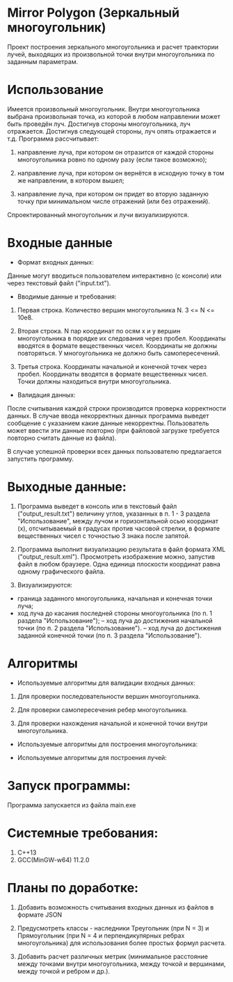# Mirror Polygon (Зеркальный многоугольник)

Проект построения зеркального многоугольника и расчет траектории лучей, выходящих из произвольной точки внутри многоугольника по заданным параметрам.

# Использование

Имеется произвольный многоугольник. Внутри многоугольника выбрана произвольная точка, из которой в любом направлении может быть проведён луч. Достигнув стороны многоугольника, луч отражается. Достигнув следующей стороны, луч опять отражается и т.д.
Программа рассчитывает:

1. направление луча, при котором он отразится от каждой стороны многоугольника ровно по одному разу (если такое возможно);

2. направление луча, при котором он вернётся в исходную точку в том же направлении, в котором вышел;

3. направление луча, при котором он придет во вторую заданную точку при минимальном числе отражений (или без отражений).

Спроектированный многоугольник и лучи визуализируются.

# Входные данные

- Формат входных данных:

Данные могут вводиться пользователем интерактивно (с консоли) или через текстовый файл ("input.txt").

- Вводимые данные и требования:

1. Первая строка. Количество вершин многоугольника N. 3 <= N <= 10e8.

2. Вторая строка. N пар координат по осям x и y вершин многоугольника в порядке их следования через пробел. Координаты вводятся в формате вещественных чисел. Координаты не должны повторяться. У многоугольника не должно быть самопересечений.

3. Третья строка. Координаты начальной и конечной точек  через пробел. Координаты вводятся в формате вещественных чисел. Точки должны находиться внутри многоугольника.

- Валидация данных:

После считывания каждой строки производится проверка корректности данных. В случае ввода некорректных данных программа выведет сообщение с указанием какие данные некорректны. Пользователь может ввести эти данные повторно (при файловой загрузке требуется повторно считать данные из файла).

В случае успешной проверки всех данных пользователю предлагается запустить программу.

# Выходные данные:

1. Программа выведет в консоль или в текстовый файл ("output_result.txt") величину углов, указанных в п. 1 - 3 раздела "Использование", между лучом и горизонтальной осью координат (х), отсчитываемый в градусах против часовой стрелки, в формате вещественных чисел с точностью 3 знака после запятой.

2. Программа выполнит визуализацию результата в файл формата XML ("output_result.xml"). Просмотреть изображение можно, запустив файл в любом браузере. Одна единица плоскости координат равна одному графического файла.

3. Визуализируются:

- граница заданного многоугольника, начальная и конечная точки луча;
- ход луча до касания последней стороны многоугольника (по п. 1 раздела "Использование");
– ход луча до достижения начальной точки (по п. 2 раздела "Использование").
– ход луча до достижения заданной конечной точки (по п. 3 раздела "Использование").

# Алгоритмы

- Используемые алгоритмы для валидации входных данных:

1. Для проверки последовательности вершин многоугольника.

2. Для проверки самопересечения ребер многоугольника.

3. Для проверки нахождения начальной и конечной точки внутри многоугольника.

- Используемые алгоритмы для построения многоугольника:

- Используемые алгоритмы для построения лучей:

# Запуск программы:

Программа запускается из файла main.exe

# Системные требования:
1. С++13
2. GCC(MinGW-w64) 11.2.0

# Планы по доработке:
1. Добавить возможность считывания входных данных из файлов в формате JSON

2. Предусмотреть классы - наследники Треугольник (при N = 3) и Прямоугольник (при N = 4 и перпендикулярных ребрах многоугольника) для использования более простых формул расчета.

3. Добавить расчет различных метрик (минимальное расстояние между точками внутри многоугольника, между точкой и вершинами, между точкой и ребром и др.).
